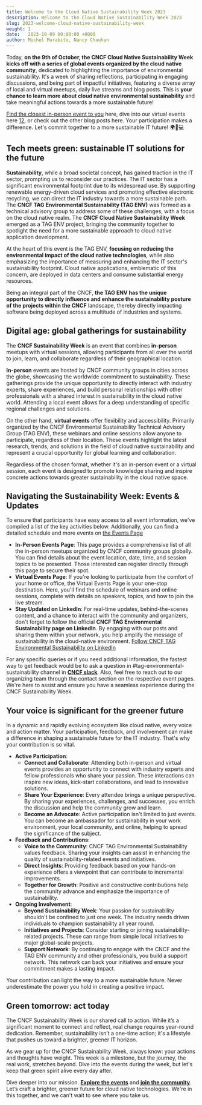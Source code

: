 ```yaml
---
title: Welcome to the Cloud Native Sustainability Week 2023
description: Welcome to the Cloud Native Sustainability Week 2023
slug: 2023-welcome-cloud-native-sustainability-week
weight: 1
date:   2023-10-09 00:00:00 +0000
author: Michel Murabito, Nancy Chauhan
---
```


Today, **on the 9th of October, the CNCF Cloud Native Sustainability Week kicks off with a series of global events organized by the cloud native community**, dedicated to highlighting the importance of environmental sustainability. It's a week of sharing reflections, participating in engaging discussions, and being part of impactful initiatives, featuring a diverse array of local and virtual meetups, daily live streams and blog posts. This is **your chance to learn more about cloud native environmental sustainability** and take meaningful actions towards a more sustainable future!  

[Find the closest in-person event to you](https://tag-env-sustainability.cncf.io/cloud-native-sustainability-week/#local-meetups) here, dive into our virtual events here [1](https://tag-env-sustainability.cncf.io/cloud-native-sustainability-week/#virtual-mini-conference-on-oct12)[2](https://tag-env-sustainability.cncf.io/cloud-native-sustainability-week/#livestreams-on-youtube-by-kubesimplifyhttpswwwyoutubecomkubesimplify-with-host-saiyam-civo-and-divya-suse), or check out the other blog posts here. Your participation makes a difference. Let's commit together to a more sustainable IT future! 🌍🌱💻  

## Tech meets green: sustainable IT solutions for the future

**Sustainability**, while a broad societal concept, has gained traction in the IT sector, prompting us to reconsider our practices. The IT sector has a significant environmental footprint due to its widespread use. By supporting renewable energy-driven cloud services and promoting effective electronic recycling, we can direct the IT industry towards a more sustainable path. The **CNCF TAG Environmental Sustainability (TAG ENV)** was formed as a technical advisory group to address some of these challenges, with a focus on the cloud native realm. The **CNCF Cloud Native Sustainability Week** emerged as a TAG ENV project, bringing the community together to spotlight the need for a more sustainable approach to cloud native application development.

At the heart of this event is the TAG ENV, **focusing on reducing the environmental impact of the cloud native technologies**, while also emphasizing the importance of measuring and enhancing the IT sector's sustainability footprint. Cloud native applications, emblematic of this concern, are deployed in data centers and consume substantial energy resources.

Being an integral part of the CNCF, **the TAG ENV has the unique opportunity to directly influence and enhance the sustainability posture of the projects within the CNCF** landscape, thereby directly impacting software being deployed across a multitude of industries and systems.  

## Digital age: global gatherings for sustainability

The **CNCF Sustainability Week** is an event that combines **in-person** meetups with virtual sessions, allowing participants from all over the world to join, learn, and collaborate regardless of their geographical location.

**In-person** events are hosted by CNCF community groups in cities across the globe, showcasing the worldwide commitment to sustainability. These gatherings provide the unique opportunity to directly interact with industry experts, share experiences, and build personal relationships with other professionals with a shared interest in sustainability in the cloud native world. Attending a local event allows for a deep understanding of specific regional challenges and solutions.

On the other hand, **virtual events** offer flexibility and accessibility. Primarily organized by the CNCF Environmental Sustainability Technical Advisory Group (TAG ENV), these webinars and online sessions allow anyone to participate, regardless of their location. These events highlight the latest research, trends, and solutions in the field of cloud native sustainability and represent a crucial opportunity for global learning and collaboration.

Regardless of the chosen format, whether it's an in-person event or a virtual session, each event is designed to promote knowledge sharing and inspire concrete actions towards greater sustainability in the cloud native space.  

## Navigating the Sustainability Week: Events & Updates

To ensure that participants have easy access to all event information, we've compiled a list of the key activities below. Additionally, you can find a detailed schedule and more events on [the Events Page](https://community.cncf.io/cloud-native-sustainability/)  
  
* **In-Person Events Page**: This page provides a comprehensive list of all the in-person meetups organized by CNCF community groups globally. You can find details about the event location, date, time, and session topics to be presented. Those interested can register directly through this page to secure their spot.
* **Virtual Events Page**: If you're looking to participate from the comfort of your home or office, the Virtual Events Page is your one-stop destination. Here, you'll find the schedule of webinars and online sessions, complete with details on speakers, topics, and how to join the live stream.
* **Stay Updated on LinkedIn**: For real-time updates, behind-the-scenes content, and a chance to interact with the community and organizers, don't forget to follow the official **CNCF TAG Environmental Sustainability page on LinkedIn**. By engaging with our posts and sharing them within your network, you help amplify the message of sustainability in the cloud-native environment. [Follow CNCF TAG Environmental Sustainability on LinkedIn](https://www.linkedin.com/company/cncf-tag-environmental-sustainability/)

For any specific queries or if you need additional information, the fastest way to get feedback would be to ask a question in #tag-environmental-sustainability channel in [**CNCF slack**](https://communityinviter.com/apps/cloud-native/cncf). Also, feel free to reach out to our organizing team through the contact section on the respective event pages. We're here to assist and ensure you have a seamless experience during the CNCF Sustainability Week.  

## Your voice is significant for the greener future

In a dynamic and rapidly evolving ecosystem like cloud native, every voice and action matter. Your participation, feedback, and involvement can make a difference in shaping a sustainable future for the IT industry. That's why your contribution is so vital.  

* **Active Participation**:
  * **Connect and Collaborate**: Attending both in-person and virtual events provides an opportunity to connect with industry experts and fellow professionals who share your passion. These interactions can inspire new ideas, kick-start collaborations, and lead to innovative solutions.
  * **Share Your Experience**: Every attendee brings a unique perspective. By sharing your experiences, challenges, and successes, you enrich the discussion and help the community grow and learn.
  * **Become an Advocate**: Active participation isn't limited to just events. You can become an ambassador for sustainability in your work environment, your local community, and online, helping to spread the significance of the subject.
* **Feedback and Contributions**:
  * **Voice to the Community**: CNCF TAG Environmental Sustainability values feedback. Sharing your insights can assist in enhancing the quality of sustainability-related events and initiatives.
  * **Direct Insights**: Providing feedback based on your hands-on experience offers a viewpoint that can contribute to incremental improvements.
  * **Together for Growth**: Positive and constructive contributions help the community advance and emphasize the importance of sustainability.
* **Ongoing Involvement**:
  * **Beyond Sustainability Week**: Your passion for sustainability shouldn't be confined to just one week. The industry needs driven individuals to champion sustainability all year round.
  * **Initiatives and Projects**: Consider starting or joining sustainability-related projects. These can range from simple local initiatives to major global-scale projects.
  * **Support Network**: By continuing to engage with the CNCF and the TAG ENV community and other professionals, you build a support network. This network can back your initiatives and ensure your commitment makes a lasting impact.

Your contribution can light the way to a more sustainable future. Never underestimate the power you hold in creating a positive impact.  
  
## Green tomorrow: act today

The CNCF Sustainability Week is our shared call to action. While it’s a significant moment to connect and reflect, real change requires year-round dedication. Remember, sustainability isn’t a one-time action; it's a lifestyle that pushes us toward a brighter, greener IT horizon.

As we gear up for the CNCF Sustainability Week, always know: your actions and thoughts have weight. This week is a milestone, but the journey, the real work, stretches beyond. Dive into the events during the week, but let's keep that green spirit alive every day after.

Dive deeper into our mission. [**Explore the events**](https://tag-env-sustainability.cncf.io/) and [**join the community**](https://communityinviter.com/apps/cloud-native/cncf). Let’s craft a brighter, greener future for cloud native technologies. We're in this together, and we can't wait to see where you take us.  
